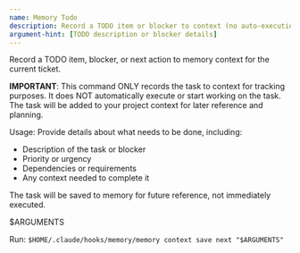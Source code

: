 ```yaml
---
name: Memory Todo
description: Record a TODO item or blocker to context (no auto-execution)
argument-hint: [TODO description or blocker details]
---
```


Record a TODO item, blocker, or next action to memory context for the current ticket.

**IMPORTANT**: This command ONLY records the task to context for tracking purposes.
It does NOT automatically execute or start working on the task. The task will be
added to your project context for later reference and planning.

Usage: Provide details about what needs to be done, including:
- Description of the task or blocker
- Priority or urgency
- Dependencies or requirements
- Any context needed to complete it

The task will be saved to memory for future reference, not immediately executed.

$ARGUMENTS

Run: `$HOME/.claude/hooks/memory/memory context save next "$ARGUMENTS"`